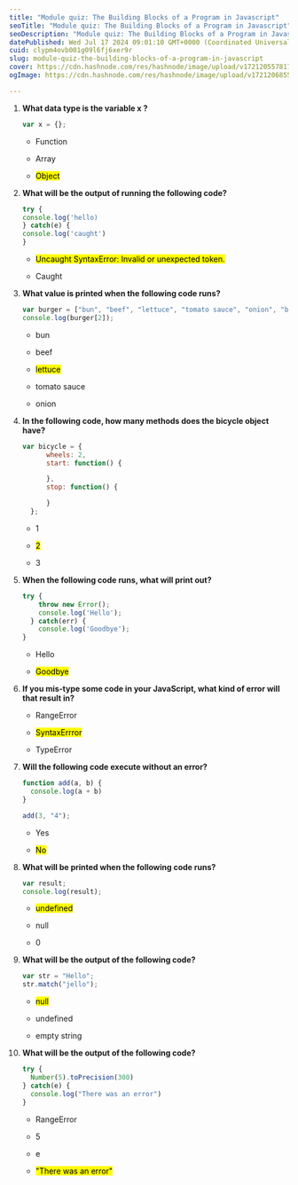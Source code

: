 ```yaml
---
title: "Module quiz: The Building Blocks of a Program in Javascript"
seoTitle: "Module quiz: The Building Blocks of a Program in Javascript"
seoDescription: "Module quiz: The Building Blocks of a Program in Javascript"
datePublished: Wed Jul 17 2024 09:01:10 GMT+0000 (Coordinated Universal Time)
cuid: clypm4ovb001g09l6fj6xer9r
slug: module-quiz-the-building-blocks-of-a-program-in-javascript
cover: https://cdn.hashnode.com/res/hashnode/image/upload/v1721205578173/c296498d-5cea-41d1-ad99-8d10b67b0c99.png
ogImage: https://cdn.hashnode.com/res/hashnode/image/upload/v1721206855367/4d4f214f-7c60-484c-8c4c-a8a49be29b2e.png

---
```


1. **What data type is the variable x ?**
    
    ```javascript
    var x = {};
    ```
    
    * Function
        
    * Array
        
    * <mark>Object</mark>
        
2. **What will be the output of running the following code?**
    
    ```javascript
    try {
    console.log('hello)
    } catch(e) {
    console.log('caught')
    }
    ```
    
    * <mark>Uncaught SyntaxError: Invalid or unexpected token.</mark>
        
    * Caught
        
3. **What value is printed when the following code runs?**
    
    ```javascript
    var burger = ["bun", "beef", "lettuce", "tomato sauce", "onion", "bun"];
    console.log(burger[2]);
    ```
    
    * bun
        
    * beef
        
    * <mark>lettuce</mark>
        
    * tomato sauce
        
    * onion
        
4. **In the following code, how many methods does the bicycle object have?**
    
    ```javascript
    var bicycle = {
          wheels: 2,
          start: function() {
    
          },
          stop: function() {
    
          }
      };
    ```
    
    * 1
        
    * <mark>2</mark>
        
    * 3
        
5. **When the following code runs, what will print out?**
    
    ```javascript
    try {
        throw new Error();
        console.log('Hello');
      } catch(err) {
        console.log('Goodbye');
    }
    ```
    
    * Hello
        
    * <mark>Goodbye</mark>
        
6. **If you mis-type some code in your JavaScript, what kind of error will that result in?**
    
    * RangeError
        
    * <mark>SyntaxErrror</mark>
        
    * TypeError
        
7. **Will the following code execute without an error?**
    
    ```javascript
    function add(a, b) {
      console.log(a + b)
    }
    
    add(3, "4");
    ```
    
    * Yes
        
    * <mark>No</mark>
        
8. **What will be printed when the following code runs?**
    
    ```javascript
    var result;
    console.log(result);
    ```
    
    * <mark>undefined</mark>
        
    * null
        
    * 0
        
9. **What will be the output of the following code?**
    
    ```javascript
    var str = "Hello";
    str.match("jello");
    ```
    
    * <mark>null</mark>
        
    * undefined
        
    * empty string
        
10. **What will be the output of the following code?**
    
    ```javascript
    try {
      Number(5).toPrecision(300)
    } catch(e) {
      console.log("There was an error")
    }
    ```
    
    * RangeError
        
    * 5
        
    * e
        
    * <mark>"There was an error"</mark>